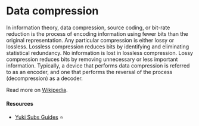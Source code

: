 # Data compression

In information theory, data compression, source coding, or bit-rate reduction is the process of encoding information using fewer bits than the original representation. Any particular compression is either lossy or lossless. Lossless compression reduces bits by identifying and eliminating statistical redundancy. No information is lost in lossless compression. Lossy compression reduces bits by removing unnecessary or less important information. Typically, a device that performs data compression is referred to as an encoder, and one that performs the reversal of the process (decompression) as a decoder.

Read more on [Wikipedia](https://en.wikipedia.org/wiki/Data_compression).

#### Resources
- [Yuki Subs Guides](https://yukisubs.wordpress.com/guides) ⭐
